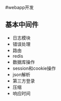 #webapp开发

## 基本中间件
* 日志模块
* 错误处理
* 路由
* redis 
* 数据库操作
* session和cookie操作
* json解析
* 第三方登录
* 压缩
* 响应时间